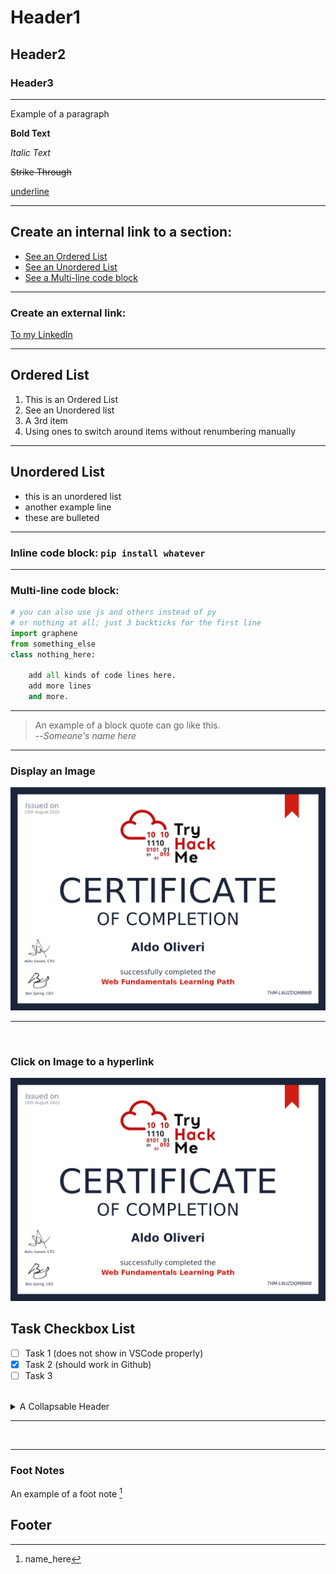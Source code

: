 # Header1
## Header2
### Header3

---

Example of a paragraph

**Bold Text**

*Italic Text*

~~Strike Through~~

<u>underline</u>

---

## Create an internal link to a section:
- [See an Ordered List](#ordered-list)
- [See an Unordered List](#unordered-list)
- [See a Multi-line code block](#multi-line-code-block)

---

### Create an external link:
[To my LinkedIn](https://www.linkedin.com/in/aldo-oliveri-14b489211/)

---

## Ordered List
1. This is an Ordered List
1. See an Unordered list
1. A 3rd item
1. Using ones to switch around items without renumbering manually

---
## Unordered List
- this is an unordered list
- another example line
- these are bulleted

---

### Inline code block:  `pip install whatever`

---

### Multi-line code block:
```py
# you can also use js and others instead of py
# or nothing at all; just 3 backticks for the first line
import graphene
from something_else
class nothing_here:

    add all kinds of code lines here.
    add more lines
    and more.
```

---

>  An example of a block quote can go like this.<br>
--*Someone's name here*

---
### Display an Image
![Image Link](./Web_Fundamentals_Cert.png)

---
<br>

### Click on Image to a hyperlink
[![Image Link](./Web_Fundamentals_Cert.png)](https://www.linkedin.com/in/aldo-oliveri-14b489211/)


## Task Checkbox List
- [ ] Task 1 (does not show in VSCode properly)
- [x] Task 2 (should work in Github)
- [ ] Task 3

<br>
<details>
<summary>A Collapsable Header</summary>

- Add text here for example.

</details>

---
<br>

---

### Foot Notes
An example of a foot note [^1]

## Footer
[^1]: name_here

